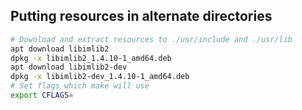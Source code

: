 ## Putting resources in alternate directories

```bash
# Download and extract resources to ./usr/include and ./usr/lib
apt download libimlib2
dpkg -x libimlib2_1.4.10-1_amd64.deb
apt download libimlib2-dev
dpkg -x libimlib2-dev_1.4.10-1_amd64.deb
# Set flags which make will use
export CFLAGS=
```
<!--stackedit_data:
eyJoaXN0b3J5IjpbLTQ3MTA4NzEzNF19
-->